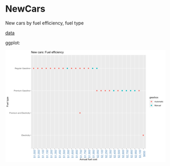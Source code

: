 # NewCars
New cars by fuel efficiency, fuel type


[data](https://raw.githubusercontent.com/NicJC/NewCars/main/New_cars.csv)

ggplot:

![](https://github.com/NicJC/NewCars/blob/main/New%20Cars.png)
